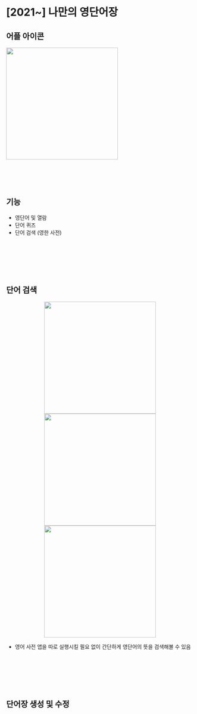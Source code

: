 # [2021~] 나만의 영단어장
## 어플 아이콘
<img src="https://user-images.githubusercontent.com/39405316/119695447-2413b380-be89-11eb-8a02-ee2eca9ed9ba.png" width="300" height="300">
<br/>
<br/>
<br/>
<br/>
<br/>

## 기능
* 영단어 및 열람
* 단어 퀴즈
* 단어 검색 (영한 사전)
<br/>
<br/>
<br/>
<br/>
<br/>

## 단어 검색
<p align="center">
<img src="https://user-images.githubusercontent.com/39405316/176627711-a16a363c-da2a-4d4b-a12e-68c9b399f1b2.png" width="300" />
<img src="https://user-images.githubusercontent.com/39405316/176627740-bbbb9db8-ecee-473a-afc5-426a8f6e3cfc.png" width="300" />
<img src="https://user-images.githubusercontent.com/39405316/176623908-34b1102a-37cf-4b0e-b9b0-f022177b21fc.png" width="300" />
</p>


+ 영어 사전 앱을 따로 실행시킬 필요 없이 간단하게 영단어의 뜻을 검색해볼 수 있음

<br/>
<br/>
<br/>
<br/>
<br/>

## 단어장 생성 및 수정
